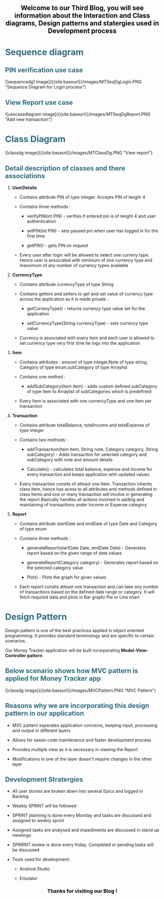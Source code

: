 <div>
<h2 style="color: #000000; text-align:center;">Welcome to our Third Blog, you will see information about the Interaction and Class diagrams, Design patterns and statergies used in Development process</h2>
</div>

<div>
<h1 style="color: #2e6c80;">Sequence diagram </h1>
<h2 style="color: #2e6c80;">PIN verification use case</h2>
<span align="center">
![sequencedg1 image]({{site.baseurl}}/images/MTSeqDgLogin.PNG "Sequence Diagram for Login process")
</span>
</div>
<div>
<h2 style="color: #2e6c80;">View Report use case</h2>
<span align="center">
![usecasediagram image]({{site.baseurl}}/images/MTSeqDgReport.PNG "Add new transaction")
</span>
</div>

<div>
<h1 style="color: #2e6c80;">Class Diagram </h1>
<span align="center">
![classdg image]({{site.baseurl}}/images/MTClassDg.PNG "View report")
</span>
<h2 style="color: #2e6c80; ">Detail description of classes and there associations</h2>
</div>

<div>
<ol>
  <li>
      <p><b>UserDetails</b></p>
       <ul>
         <li><p>Contains attribute PIN of type integer. Accepts PIN of length 4</p></li>
         <li><p>Contains three methods :</p>
              <ul>
                  <li><p>verifyPIN(int PIN) - verifies if entered pin is of lenght 4 and user authentication</p></li>
                  <li><p>setPIN(int PIN) - sets passed pin when user has logged in for the first time</p></li>
                  <li><p>getPIN() - gets PIN on request</p></li>
              </ul>
          </li>
          <li><p>Every user after login will be allowed to select one curreny type. Hence user is associated with minimum of one currency type and maxximum of any number of currency types available </p></li> 
       </ul> 
    </li>


  <li>
      <p><b>CurrencyType</b></p>
      <ul>
         <li><p>Contains attribute currencyType of type String</p></li>
         <li><p>Contains getters and setters to get and set value of currency type across the application as it is made private :</p>
              <ul>
                  <li><p>getCurrenyType() - returns currency type value set for the application</p></li>
                  <li><p>setCurrencyType(String currencyType) - sets currency type value</p></li>
              </ul>
          </li>
          <li><p>Currency is associated with every item and each user is allowed to set currency type very first time he logs into the application</p> </li> 
       </ul> 
    </li>


<li><p><b>Item</b></p>
     <ul>
         <li><p>Contains attributes : amount of type integer,Note of type string, Category of type enum,subCategory of type                          Arraylist</p></li>
         <li><p>Contains one method :</p>
              <ul>
                  <li><p>addSubCategory(Item item) - adds custom defined subCategory of type item to Arraylist of subCategories which is predefined </p></li>
              </ul>
          </li>
          <li>
        <p>Every Item is associated with one currencyType and one item per transaction</p>
          </li> 
       </ul> 
    </li>

<li><p><b>Transaction</b></p>
     <ul>
         <li><p>Contains attribute totalBalance, totalIncome and totalExpense of type integer</p></li>
         <li><p>Contains two methods :</p>
              <ul>
                  <li><p>addTransaction(Item item, String note, Category category, String subCategory) - Adds transaction for selected category and subCategory with note and amount details</p></li>
                  <li><p>Calculate() - calculates total balance, expense and income for every transaction and keeps application with updated values</p></li>
              </ul>
          </li>
          <li>
        <p>Every transaction consits of atleast one Item. Transaction inherits class Item, hence has acess to all attributes and methods defined in class Items and one or many transaction will involve in generating the report.Basically handles all actions involved in adding and maintaining of transactions under Income or Expense category</p>
          </li> 
       </ul> 
    </li>


<li>
     <p> <b>Report</b></p>
     <ul>
     <li><p>Contains attribute startDate and endDate of type Date and Category of type enum</p></li>
     <li><p>Contains three methods :</p>
          <ul>
               <li><p>generateReport(startDate Date, endDate Date) - Generates report based on the given range of date values</p></li>
                <li><p>generateReport(Category category) - Generates report based on the selected category value</p></li>
                <li><p>Plot() - Plots the graph for given values</p></li>
          </ul>
      </li>
      <li><p>Each report consits atleast one transaction and can take any number of transactions based on the defined date range or                   category. It will fetch required data and plots in Bar graph/ Pie or Line chart</p>
      </li>
  </ul>
 </li>
</ol>
</div>

<div>
    <h1 style="color: #2e6c80;">Design Pattern </h1>
    <p>Design pattern is one of the best practices applied in object oriented programming. It provides standard terminology and are specific to certain scenarios.</p>
    <p>Our Money Tracker application will be built incorporating <b>Model-View-Controller pattern</b></p>
    <div>
        <h2 style="color: #2e6c80;">Below scenario shows how MVC pattern is applied for Money Tracker app </h2>
        <span align="center">
        ![classdg image]({{site.baseurl}}/images/MVCPattern.PNG "MVC Pattern")
         </span>
    </div>
    <div>
    <h2 style="color: #2e6c80;">Reasons why we are incorporating this design pattern in our application </h2>
    <ul>
    <li><p>MVC pattern seperates application concerns, keeping input, processing and output in different layers</p></li>
    <li><p>Allows for easier code maintenance and faster development process</p></li>
    <li><p>Provides multiple view as it is necessary in viewing the Report</p></li>
    <li><p>Modifications in one of the layer doesn't require changes in the other layer</p></li>
    </ul>
    </div>
</div>

<div>
<h2 style="color: #2e6c80;">Development Stratergies </h2>
<ul>
    <li><p>All user stories are broken down into several Epics and logged in Backlog</p></li>
    <li><p>Weekly SPRINT will be followed</p></li>
    <li><p>SPRINT planning is done every Monday and tasks are discussed and assigned to weekly sprint</p></li>
    <li><p>Assigned tasks are analysed and impediments are discussed in stand up meetings</p></li>
    <li><p>SPRRINT review is done every friday. Completed or pending tasks will be discussed</p></li>
    <li>
        <p>Tools used for development:</p>
        <ul>
        <li><p>Andriod Studio</p> </li>
        <li><p>Emulator </p></li>
      </ul>
  </li>
</ul>
</div>
<h3 style="color: #000000; text-align:center;">Thanks for visiting our Blog !</h3>
